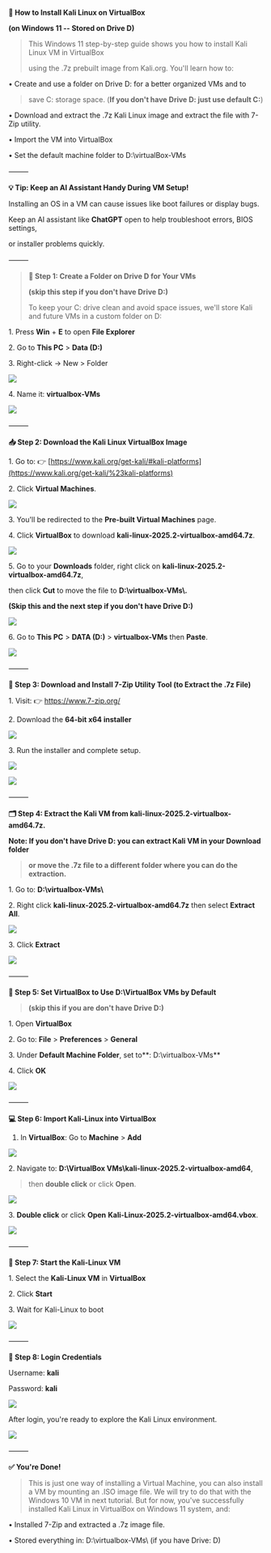 ﻿**💽 How to Install Kali Linux on VirtualBox**

**(on Windows 11 -- Stored on Drive D)**

> This Windows 11 step-by-step guide shows you how to install Kali Linux
> VM in VirtualBox
>
> using the .7z prebuilt image from Kali.org. You'll learn how to:

• Create and use a folder on Drive D: for a better organized VMs and to

> save C: storage space. (**If you don't have Drive D: just use default
> C:**)

• Download and extract the .7z Kali Linux image and extract the file
with 7-Zip utility.

• Import the VM into VirtualBox

• Set the default machine folder to D:\\virtualBox-VMs

⸻

**💡 Tip: Keep an AI Assistant Handy During VM Setup!**

Installing an OS in a VM can cause issues like boot failures or display
bugs.

Keep an AI assistant like **ChatGPT** open to help troubleshoot errors,
BIOS settings,

or installer problems quickly.

⸻

> **📁 Step 1: Create a Folder on Drive D for Your VMs**
>
> **(skip this step if you don't have Drive D:)**
>
> To keep your C: drive clean and avoid space issues, we'll store Kali
> and future VMs in a custom folder on D:

1\. Press **Win** + **E** to open **File Explorer**

2\. Go to **This PC** \> **Data (D:)**

3\. Right-click → New \> Folder

![](../images/2kali2-images/1.png) 

4\. Name it: **virtualbox-VMs**

![](../images/2kali2-images/2.png) 

⸻

**📥 Step 2: Download the Kali Linux VirtualBox Image**

1\. Go to: 👉
[https://www.kali.org/get-kali/#kali-platforms](https://www.kali.org/get-kali/%23kali-platforms)

2\. Click **Virtual Machines**.

![](../images/2kali2-images/3.png) 

3\. You'll be redirected to the **Pre-built Virtual Machines** page.

4\. Click **VirtualBox** to download
**kali-linux-2025.2-virtualbox-amd64.7z**.

![](../images/2kali2-images/4.png)
 
5\. Go to your **Downloads** folder, right click on
**kali-linux-2025.2-virtualbox-amd64.7z**,

then click **Cut** to move the file to **D:\\virtualbox-VMs\\.**

**(Skip this and the next step if you don't have Drive D:)**

![](../images/2kali2-images/5.png) 

6\. Go to **This PC** \> **DATA (D:)** \> **virtualbox-VMs** then
**Paste**.

![](../images/2kali2-images/6.png) 

⸻

**🧰 Step 3: Download and Install 7-Zip Utility Tool (to Extract the .7z
File)**

1\. Visit: 👉 <https://www.7-zip.org/>

2\. Download the **64-bit x64 installer**

![](../images/2kali2-images/7.png) 

3\. Run the installer and complete setup.

![](../images/2kali2-images/8.png) 

![](../images/2kali2-images/9.png)
 
⸻

**🗂️ Step 4: Extract the Kali VM from
kali-linux-2025.2-virtualbox-amd64.7z.**

**Note: If you don't have Drive D: you can extract Kali VM in your
Download folder**

> **or move the .7z file to a different folder where you can do the
> extraction.**

1\. Go to: **D:\\virtualbox-VMs\\**

2\. Right click **kali-linux-2025.2-virtualbox-amd64.7z** then select
**Extract All**.

![](../images/2kali2-images/10.png) 

3\. Click **Extract**

![](../images/2kali2-images/11.png)
 
⸻

**📂 Step 5: Set VirtualBox to Use D:\\VirtualBox VMs by Default**

> **(skip this if you are don't have Drive D:)**

1\. Open **VirtualBox**

2\. Go to: **File** \> **Preferences** \> **General**

3\. Under **Default Machine Folder**, set to**: D:\\virtualbox-VMs**

4\. Click **OK**

![](../images/2kali2-images/12.png) 

⸻

**💻 Step 6: Import Kali-Linux into VirtualBox**

1.  In **VirtualBox**: Go to **Machine** \> **Add**

![](../images/2kali2-images/13.png) 

2\. Navigate to: **D:\\VirtualBox
VMs\\kali-linux-2025.2-virtualbox-amd64**,

> then **double click** or click **Open**.

![](../images/2kali2-images/14.png) 

3\. **Double click** or click **Open**
**Kali-Linux-2025.2-virtualbox-amd64.vbox**.

![](../images/2kali2-images/15.png) 

⸻

**🚀 Step 7: Start the Kali-Linux VM**

1\. Select the **Kali-Linux VM** in **VirtualBox**

2\. Click **Start**

3\. Wait for Kali-Linux to boot

![](../images/2kali2-images/16.png) 

⸻

**🔐 Step 8: Login Credentials**

Username: **kali**

Password: **kali**

![](../images/2kali2-images/17.png) 

After login, you're ready to explore the Kali Linux environment.

![](../images/2kali2-images/18.png) 

⸻

**✅ You're Done!**

> This is just one way of installing a Virtual Machine, you can also
> install a VM by mounting an .ISO image file. We will try to do that
> with the Windows 10 VM in next tutorial. But for now, you've
> successfully installed Kali Linux in VirtualBox on Windows 11 system,
> and:

• Installed 7-Zip and extracted a .7z image file.

• Stored everything in: D:\\virtualbox-VMs\\ (if you have Drive: D)
